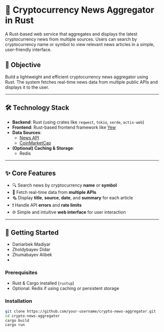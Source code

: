 # 📰 Cryptocurrency News Aggregator in Rust

A Rust-based web service that aggregates and displays the latest cryptocurrency news from multiple sources. Users can search by cryptocurrency name or symbol to view relevant news articles in a simple, user-friendly interface.

## 📌 Objective

Build a lightweight and efficient cryptocurrency news aggregator using Rust. The system fetches real-time news data from multiple public APIs and displays it to the user.

---

## 🛠 Technology Stack

- **Backend**: Rust (using crates like `reqwest`, `tokio`, `serde`, `actix-web`)
- **Frontend**: Rust-based frontend framework like [Yew](https://yew.rs/)
- **Data Sources**:
  - [News API](https://newsapi.org/)
  - [CoinMarketCap](https://coinmarketcap.com/)
- **(Optional) Caching & Storage**:
  - Redis

---

## ✨ Core Features

- 🔍 Search news by cryptocurrency **name** or **symbol**
- 🔁 Fetch real-time data from **multiple APIs**
- 🗞 Display **title**, **source**, **date**, and **summary** for each article
- ❗ Handle API **errors** and **rate limits**
- 🌐 Simple and intuitive **web interface** for user interaction

---

## 🚀 Getting Started

- Daniarbek Madiyar
- Zholdybayev Didar
- Zhumabayev Alibek
- 
### Prerequisites

- Rust & Cargo installed (`rustup`)
- Optional: Redis if using caching or persistent storage

### Installation

```bash
git clone https://github.com/your-username/crypto-news-aggregator.git
cd crypto-news-aggregator
cargo build
cargo run
